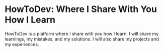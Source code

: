 # HowToDev: Where I Share With You How I Learn

HowToDev is a platform where I share with you how I learn. I will share my learnings, my mistakes, and my solutions. I will also share my projects and my experiences.
